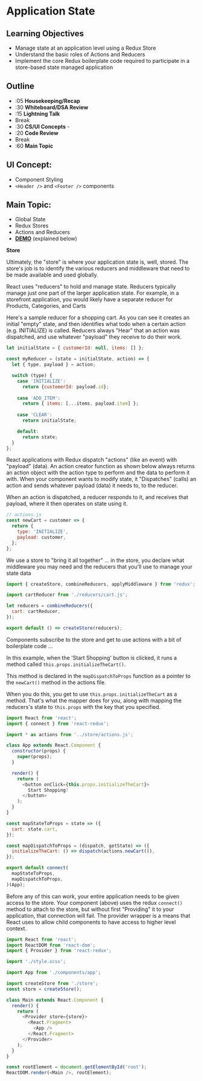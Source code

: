 # Application State

## Learning Objectives

* Manage state at an application level using a Redux Store
* Understand the basic roles of Actions and Reducers
* Implement the core Redux boilerplate code required to participate in a store-based state managed application

## Outline
* :05 **Housekeeping/Recap**
* :30 **Whiteboard/DSA Review**
* :15 **Lightning Talk**
* Break
* :30 **CS/UI Concepts** -
* :20 **Code Review**
* Break
* :60 **Main Topic**

## UI Concept:
* Component Styling
* `<Header />` and `<Footer />` components

## Main Topic:
* Global State
* Redux Stores
* Actions and Reducers
* **[DEMO](https://codesandbox.io/s/2p30m03o9n)** (explained below)

**Store**

Ultimately, the "store" is where your application state is, well, stored.  The store's job is to identify the various reducers and middleware that need to be made available and used globally.

React uses "reducers" to hold and manage state. Reducers typically manage just one part of the larger application state.  For example, in a storefront application, you would likely have a separate reducer for Products, Categories, and Carts

Here's a sample reducer for a shopping cart. As you can see it creates an initial "empty" state, and then identifies what todo when a certain action (e.g. INITIALIZE) is called. Reducers always "Hear" that an action was dispatched, and use whatever "payload" they receive to do their work.

```javascript
let initialState = { customerId: null, items: [] };

const myReducer = (state = initialState, action) => {
  let { type, payload } = action;

  switch (type) {
    case 'INITIALIZE': 
      return {customerId: payload.id};
      
    case 'ADD_ITEM':
      return { items: [...items, payload.item] };
      
    case 'CLEAR':
      return initialState;

    default:
      return state;
  }
};
```

React applications with Redux dispatch "actions" (like an event) with "payload" (data). An action creator function as shown below always returns an action object with the action type to perform and the data to perform it with.  When your component wants to modify state, it "Dispatches" (calls) an action and sends whatever payload (data) it needs to, to the reducer.

When an action is dispatched, a reducer responds to it, and receives that payload, where it then operates on state using it.

```javascript
// actions.js
const newCart = customer => {
  return {
    type: 'INITIALIZE',
    payload: customer,
  };
};

```

We use a store to "bring it all together" ... in the store, you declare what middleware you may need and the reducers that you'll use to manage your state data

```javascript
import { createStore, combineReducers, applyMiddleware } from 'redux';

import cartReducer from './reducers/cart.js';

let reducers = combineReducers({
  cart: cartReducer,
});

export default () => createStore(reducers);
```

Components subscribe to the store and get to use actions with a bit of boilerplate code ...

In this example, when the 'Start Shopping' button is clicked, it runs a method called `this.props.initializeTheCart()`. 

This method is declared in the `mapDispatchToProps` function as a pointer to the `newCart()` method in the actions file. 

When you do this, you get to use `this.props.initializeTheCart` as a method. That's what the mapper does for you, along with mapping the reducers's state to `this.props` with the key that you specified.


```javascript
import React from 'react';
import { connect } from 'react-redux';

import * as actions from '../store/actions.js';

class App extends React.Component {
  constructor(props) {
    super(props);
  }

  render() {
    return (
      <button onClick={this.props.initializeTheCart}>
        Start Shopping!
      </button>
    );
  }
}

const mapStateToProps = state => ({
  cart: state.cart,
});

const mapDispatchToProps = (dispatch, getState) => ({
  initializeTheCart: () => dispatch(actions.newCart()),
});

export default connect(
  mapStateToProps,
  mapDispatchToProps,
)(App);

```

Before any of this can work, your entire application needs to be given access to the store. Your component (above) uses the redux `connect()` method to attach to the store, but without first "Providing" it to your application, that connection will fail.  The provider wrapper is a means that React uses to allow child components to have access to higher level context.


```javascript
import React from 'react';
import ReactDOM from 'react-dom';
import { Provider } from 'react-redux';

import './style.scss';

import App from './components/app';

import createStore from './store';
const store = createStore();

class Main extends React.Component {
  render() {
    return (
      <Provider store={store}>
        <React.Fragment>
          <App />
        </React.Fragment>
      </Provider>
    );
  }
}

const rootElement = document.getElementById('root');
ReactDOM.render(<Main />, rootElement);
```
